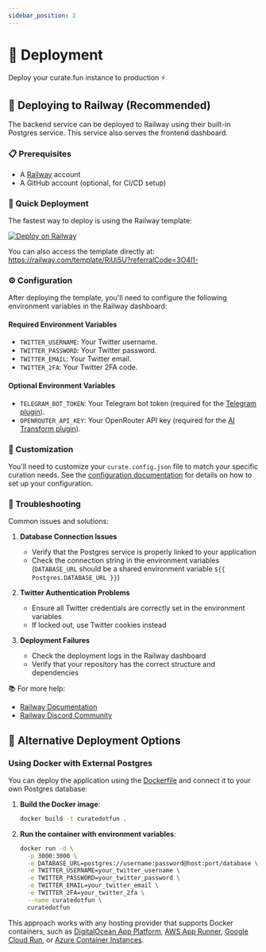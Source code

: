 ```yaml
---
sidebar_position: 2
---
```


# 🚀 Deployment

Deploy your curate.fun instance to production ⚡

## 🚂 Deploying to Railway (Recommended)

The backend service can be deployed to Railway using their built-in Postgres service. This service also serves the frontend dashboard.

### 📋 Prerequisites

- A [Railway](https://railway.app/) account
- A GitHub account (optional, for CI/CD setup)

### 🚀 Quick Deployment

The fastest way to deploy is using the Railway template:

[![Deploy on Railway](https://railway.com/button.svg)](https://railway.com/template/RiUi5U?referralCode=3O4l1-)

You can also access the template directly at: <https://railway.com/template/RiUi5U?referralCode=3O4l1->

### ⚙️ Configuration

After deploying the template, you'll need to configure the following environment variables in the Railway dashboard:

#### Required Environment Variables

- `TWITTER_USERNAME`: Your Twitter username.
- `TWITTER_PASSWORD`: Your Twitter password.
- `TWITTER_EMAIL`: Your Twitter email.
- `TWITTER_2FA`: Your Twitter 2FA code.

#### Optional Environment Variables

- `TELEGRAM_BOT_TOKEN`: Your Telegram bot token (required for the [Telegram plugin](../plugins/distributors/telegram.md)).
- `OPENROUTER_API_KEY`: Your OpenRouter API key (required for the [AI Transform plugin](../plugins/transformers/ai-transform.md)).

### 🔧 Customization

You'll need to customize your `curate.config.json` file to match your specific curation needs. See the [configuration documentation](./configuration.md) for details on how to set up your configuration.

### 🔧 Troubleshooting

Common issues and solutions:

1. **Database Connection Issues**
   - Verify that the Postgres service is properly linked to your application
   - Check the connection string in the environment variables (`DATABASE_URL` should be a shared environment variable `${{ Postgres.DATABASE_URL }}`)

2. **Twitter Authentication Problems**
   - Ensure all Twitter credentials are correctly set in the environment variables
   - If locked out, use Twitter cookies instead

3. **Deployment Failures**
   - Check the deployment logs in the Railway dashboard
   - Verify that your repository has the correct structure and dependencies

📚 For more help:

- [Railway Documentation](https://docs.railway.app/)
- [Railway Discord Community](https://discord.com/invite/railway)

## 🐳 Alternative Deployment Options

### Using Docker with External Postgres

You can deploy the application using the [Dockerfile](https://github.com/PotLock/curatedotfun/blob/main/Dockerfile) and connect it to your own Postgres database:

1. **Build the Docker image**:

   ```bash
   docker build -t curatedotfun .
   ```

2. **Run the container with environment variables**:

   ```bash
   docker run -d \
     -p 3000:3000 \
     -e DATABASE_URL=postgres://username:password@host:port/database \
     -e TWITTER_USERNAME=your_twitter_username \
     -e TWITTER_PASSWORD=your_twitter_password \
     -e TWITTER_EMAIL=your_twitter_email \
     -e TWITTER_2FA=your_twitter_2fa \
     --name curatedotfun \
     curatedotfun
   ```

This approach works with any hosting provider that supports Docker containers, such as [DigitalOcean App Platform](https://www.digitalocean.com/products/app-platform), [AWS App Runner](https://aws.amazon.com/apprunner/), [Google Cloud Run](https://cloud.google.com/run), or [Azure Container Instances](https://azure.microsoft.com/en-us/products/container-instances).
